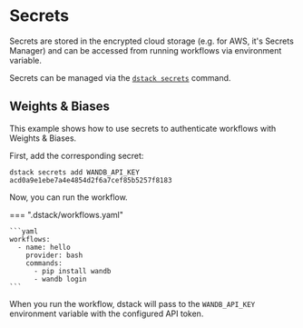 # Secrets

Secrets are stored in the encrypted cloud storage (e.g. for AWS, it's Secrets Manager) 
and can be accessed from running workflows via environment variable.

Secrets can be managed via the [`dstack secrets`](../reference/cli/secrets.md) command.

## Weights & Biases

This example shows how to use secrets to authenticate workflows with Weights & Biases.

First, add the corresponding secret:

```shell
dstack secrets add WANDB_API_KEY acd0a9e1ebe7a4e4854d2f6a7cef85b5257f8183
```

Now, you can run the workflow.

=== ".dstack/workflows.yaml"

    ```yaml
    workflows:
      - name: hello
        provider: bash
        commands:
          - pip install wandb
          - wandb login
    ```

When you run the workflow, dstack will pass to the `WANDB_API_KEY` environment
variable with the configured API token.